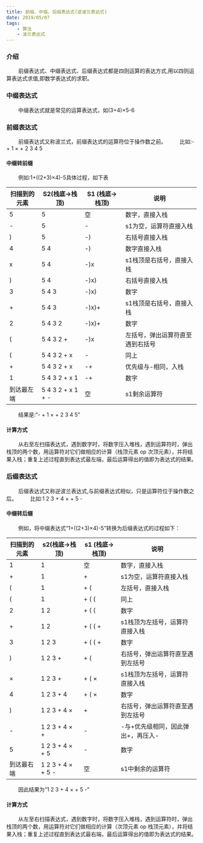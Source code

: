 ```yaml
---
title: 前缀、中缀、后缀表达式(逆波兰表达式)
date: 2019/05/07
tags: 
    - 算法
    - 波兰表达式
---
```


### 介绍
&nbsp;&nbsp;&nbsp;&nbsp;&nbsp;&nbsp;&nbsp;&nbsp;前缀表达式、中缀表达式、后缀表达式都是四则运算的表达方式,用以四则运算表达式求值,即数学表达式的求职。<!-- more -->
### 中缀表达式
&nbsp;&nbsp;&nbsp;&nbsp;&nbsp;&nbsp;&nbsp;&nbsp;中缀表达式就是常见的运算表达式，如(3+4)×5-6
### 前缀表达式
&nbsp;&nbsp;&nbsp;&nbsp;&nbsp;&nbsp;&nbsp;&nbsp;前缀表达式又称波兰式，前缀表达式的运算符位于操作数之前。
&nbsp;&nbsp;&nbsp;&nbsp;&nbsp;&nbsp;&nbsp;&nbsp;比如:- + 1 × + 2 3 4 5
#### 中缀转前缀
&nbsp;&nbsp;&nbsp;&nbsp;&nbsp;&nbsp;&nbsp;&nbsp;例如:1+((2+3)×4)-5具体过程，如下表

| 扫描到的元素 | S2(栈底->栈顶) | S1 (栈底->栈顶) | 说明 |
| - | - | - | - |
| 5 | 5 | 空 | 数字，直接入栈 |
| - | 5 | - | s1为空，运算符直接入栈 |
| ) | 5 | -) | 右括号直接入栈 |
| 4 | 5 4 | -) | 数字直接入栈 |
| x | 5 4 | -)x | s1栈顶是右括号，直接入栈 |
| ) | 5 4 | -)x) | 右括号直接入栈 |
| 3 | 5 4 3 | -)x) | 数字 |
| + | 5 4 3 | -)x)+ | s1栈顶是右括号，直接入栈 |
| 2 | 5 4 3 2 | -)x)+ | 数字 |
| ( | 5 4 3 2 + | -)x | 左括号，弹出运算符直至遇到右括号 |
| ( | 5 4 3 2 + x | - | 同上 |
| + | 5 4 3 2 + x | -+ | 优先级与-相同，入栈 |
| 1 | 5 4 3 2 + x 1 | -+ | 数字 |
| 到达最左端 | 5 4 3 2 + x 1 + - | 空 | s1剩余运算符 |
&nbsp;&nbsp;&nbsp;&nbsp;&nbsp;&nbsp;&nbsp;&nbsp;结果是:“- + 1 × + 2 3 4 5”
#### 计算方式
&nbsp;&nbsp;&nbsp;&nbsp;&nbsp;&nbsp;&nbsp;&nbsp;从右至左扫描表达式，遇到数字时，将数字压入堆栈，遇到运算符时，弹出栈顶的两个数，用运算符对它们做相应的计算（栈顶元素 op 次顶元素），并将结果入栈；重复上述过程直到表达式最左端，最后运算得出的值即为表达式的结果。
### 后缀表达式
&nbsp;&nbsp;&nbsp;&nbsp;&nbsp;&nbsp;&nbsp;&nbsp;后缀表达式又称逆波兰表达式,与前缀表达式相似，只是运算符位于操作数之后。
&nbsp;&nbsp;&nbsp;&nbsp;&nbsp;&nbsp;&nbsp;&nbsp;比如:1 2 3 + 4 × + 5 -
#### 中缀转后缀
&nbsp;&nbsp;&nbsp;&nbsp;&nbsp;&nbsp;&nbsp;&nbsp;例如，将中缀表达式“1+((2+3)×4)-5”转换为后缀表达式的过程如下：

| 扫描到的元素 | s2(栈底->栈顶) | s1 (栈底->栈顶) | 说明 |
| - | - | - | - |
| 1 | 1 | 空 | 数字，直接入栈 |
| + | 1 | + | s1为空，运算符直接入栈 |
| ( | 1 | + ( | 左括号，直接入栈 |
| ( | 1 | + ( ( | 同上 |
| 2 | 1 2 | + ( ( | 数字 |
| + | 1 2 | + ( ( + | s1栈顶为左括号，运算符直接入栈 |
| 3 | 1 2 3 | + ( ( + | 数字 |
| ) | 1 2 3 + | + ( | 右括号，弹出运算符直至遇到左括号 |
| × | 1 2 3 + | + ( × | s1栈顶为左括号，运算符直接入栈 |
| 4 | 1 2 3 + 4 | + ( × | 数字 |
| ) | 1 2 3 + 4 × | + | 右括号，弹出运算符直至遇到左括号 |
| - | 1 2 3 + 4 × + | - | -与+优先级相同，因此弹出+，再压入- |
| 5 | 1 2 3 + 4 × + 5 | - | 数字 |
| 到达最右端 | 1 2 3 + 4 × + 5 - | 空 | s1中剩余的运算符 |
&nbsp;&nbsp;&nbsp;&nbsp;&nbsp;&nbsp;&nbsp;&nbsp;因此结果为“1 2 3 + 4 × + 5 -”
#### 计算方式
&nbsp;&nbsp;&nbsp;&nbsp;&nbsp;&nbsp;&nbsp;&nbsp;从左至右扫描表达式，遇到数字时，将数字压入堆栈，遇到运算符时，弹出栈顶的两个数，用运算符对它们做相应的计算（次顶元素 op 栈顶元素），并将结果入栈；重复上述过程直到表达式最右端，最后运算得出的值即为表达式的结果。